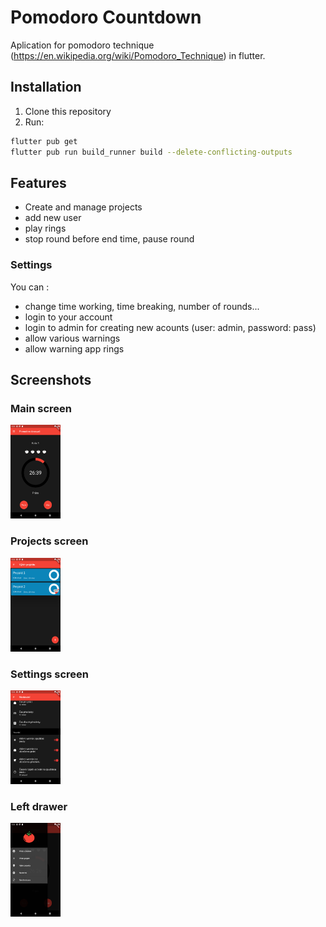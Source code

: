 # Pomodoro Countdown

Aplication for pomodoro technique (https://en.wikipedia.org/wiki/Pomodoro_Technique) in flutter. 

## Installation

1. Clone this repository
2. Run: 
```bash
flutter pub get
flutter pub run build_runner build --delete-conflicting-outputs
```



## Features
- Create and manage projects<br/>
- add new user<br/>
- play rings<br/>
- stop round before end time, pause round<br/>

### Settings
You can :<br/>
- change time working, time breaking, number of rounds...<br/>
- login to your account<br/>
- login to admin for creating new acounts (user: admin, password: pass)<br/>
- allow various warnings<br/>
- allow warning app rings <br/>


## Screenshots

### Main screen
<div>
<img src="/screenshots/Screenshot_main_screen.png" width="80" height="150" />
</div>

### Projects screen
<img src="/screenshots/Screenshot_projects_screen.png" width="80" height="150" />

### Settings screen
<img src="/screenshots/Screenshot_settings.png" width="80" height="150" />

### Left drawer
<img src="/screenshots/Screenshot_drawer.png" width="80" height="150" />






